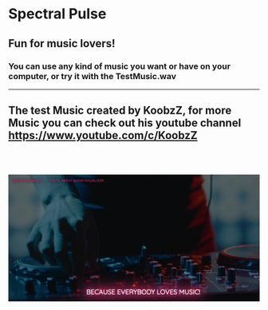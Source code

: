# Spectral Pulse

## Fun for music lovers!
### You can use any kind of music you want or have on your computer, or try it with the TestMusic.wav

---

## The test Music created by KoobzZ, for more Music you can check out his youtube channel https://www.youtube.com/c/KoobzZ 

<br /> 
<br /> 


![home_page](/home_page.png) 